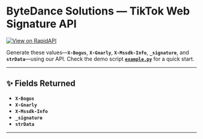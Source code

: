 # ByteDance Solutions — TikTok Web Signature API  
[![View on RapidAPI](https://img.shields.io/badge/RapidAPI-View-blue?logo=rapidapi)](https://rapidapi.com/NamasteProgrammer/api/bytedancesolutions)

Generate these values—**`X-Bogus`**, **`X-Gnarly`**, **`X-Mssdk-Info`**, **`_signature`**, and **`strData`**—using our API. Check the demo script **[`example.py`](https://github.com/NamasteAbhi/Tiktok_Device_Register/blob/main/example.py)** for a quick start.

---

## ✨ Fields Returned

- **`X-Bogus`**  
- **`X-Gnarly`**  
- **`X-Mssdk-Info`**  
- **`_signature`**  
- **`strData`**

---
